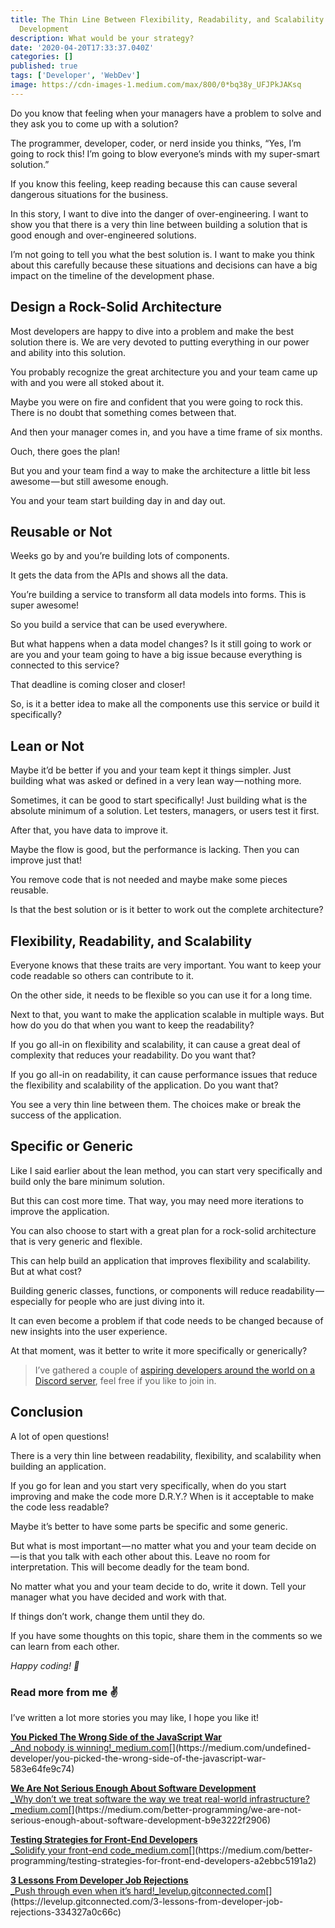 ```yaml
---
title: The Thin Line Between Flexibility, Readability, and Scalability in Software
  Development
description: What would be your strategy?
date: '2020-04-20T17:33:37.040Z'
categories: []
published: true
tags: ['Developer', 'WebDev']
image: https://cdn-images-1.medium.com/max/800/0*bq38y_UFJPkJAKsq
---
```


Do you know that feeling when your managers have a problem to solve and they ask you to come up with a solution?

The programmer, developer, coder, or nerd inside you thinks, “Yes, I’m going to rock this! I’m going to blow everyone’s minds with my super-smart solution.”

If you know this feeling, keep reading because this can cause several dangerous situations for the business.

In this story, I want to dive into the danger of over-engineering. I want to show you that there is a very thin line between building a solution that is good enough and over-engineered solutions.

I’m not going to tell you what the best solution is. I want to make you think about this carefully because these situations and decisions can have a big impact on the timeline of the development phase.

## Design a Rock-Solid Architecture

Most developers are happy to dive into a problem and make the best solution there is. We are very devoted to putting everything in our power and ability into this solution.

You probably recognize the great architecture you and your team came up with and you were all stoked about it.

Maybe you were on fire and confident that you were going to rock this. There is no doubt that something comes between that.

And then your manager comes in, and you have a time frame of six months.

Ouch, there goes the plan!

But you and your team find a way to make the architecture a little bit less awesome — but still awesome enough.

You and your team start building day in and day out.

## Reusable or Not

Weeks go by and you’re building lots of components.

It gets the data from the APIs and shows all the data.

You’re building a service to transform all data models into forms. This is super awesome!

So you build a service that can be used everywhere.

But what happens when a data model changes? Is it still going to work or are you and your team going to have a big issue because everything is connected to this service?

That deadline is coming closer and closer!

So, is it a better idea to make all the components use this service or build it specifically?

## Lean or Not

Maybe it’d be better if you and your team kept it things simpler. Just building what was asked or defined in a very lean way — nothing more.

Sometimes, it can be good to start specifically! Just building what is the absolute minimum of a solution. Let testers, managers, or users test it first.

After that, you have data to improve it.

Maybe the flow is good, but the performance is lacking. Then you can improve just that!

You remove code that is not needed and maybe make some pieces reusable.

Is that the best solution or is it better to work out the complete architecture?

## Flexibility, Readability, and Scalability

Everyone knows that these traits are very important. You want to keep your code readable so others can contribute to it.

On the other side, it needs to be flexible so you can use it for a long time.

Next to that, you want to make the application scalable in multiple ways. But how do you do that when you want to keep the readability?

If you go all-in on flexibility and scalability, it can cause a great deal of complexity that reduces your readability. Do you want that?

If you go all-in on readability, it can cause performance issues that reduce the flexibility and scalability of the application. Do you want that?

You see a very thin line between them. The choices make or break the success of the application.

## Specific or Generic

Like I said earlier about the lean method, you can start very specifically and build only the bare minimum solution.

But this can cost more time. That way, you may need more iterations to improve the application.

You can also choose to start with a great plan for a rock-solid architecture that is very generic and flexible.

This can help build an application that improves flexibility and scalability. But at what cost?

Building generic classes, functions, or components will reduce readability — especially for people who are just diving into it.

It can even become a problem if that code needs to be changed because of new insights into the user experience.

At that moment, was it better to write it more specifically or generically?

> I’ve gathered a couple of [aspiring developers around the world on a Discord server](https://mailchi.mp/fb82491d03f8/dev-by-rayray-discord-community), feel free if you like to join in.

## Conclusion

A lot of open questions!

There is a very thin line between readability, flexibility, and scalability when building an application.

If you go for lean and you start very specifically, when do you start improving and make the code more D.R.Y.? When is it acceptable to make the code less readable?

Maybe it’s better to have some parts be specific and some generic.

But what is most important — no matter what you and your team decide on — is that you talk with each other about this. Leave no room for interpretation. This will become deadly for the team bond.

No matter what you and your team decide to do, write it down. Tell your manager what you have decided and work with that.

If things don’t work, change them until they do.

If you have some thoughts on this topic, share them in the comments so we can learn from each other.

_Happy coding! 🚀_

### Read more from me ✌️

I’ve written a lot more stories you may like, I hope you like it!

[**You Picked The Wrong Side of the JavaScript War**  
_And nobody is winning!_medium.com](https://medium.com/undefined-developer/you-picked-the-wrong-side-of-the-javascript-war-583e64fe9c74 "https://medium.com/undefined-developer/you-picked-the-wrong-side-of-the-javascript-war-583e64fe9c74")[](https://medium.com/undefined-developer/you-picked-the-wrong-side-of-the-javascript-war-583e64fe9c74)

[**We Are Not Serious Enough About Software Development**  
_Why don’t we treat software the way we treat real-world infrastructure?_medium.com](https://medium.com/better-programming/we-are-not-serious-enough-about-software-development-b9e3222f2906 "https://medium.com/better-programming/we-are-not-serious-enough-about-software-development-b9e3222f2906")[](https://medium.com/better-programming/we-are-not-serious-enough-about-software-development-b9e3222f2906)

[**Testing Strategies for Front-End Developers**  
_Solidify your front-end code_medium.com](https://medium.com/better-programming/testing-strategies-for-front-end-developers-a2ebbc5191a2 "https://medium.com/better-programming/testing-strategies-for-front-end-developers-a2ebbc5191a2")[](https://medium.com/better-programming/testing-strategies-for-front-end-developers-a2ebbc5191a2)

[**3 Lessons From Developer Job Rejections**  
_Push through even when it’s hard!_levelup.gitconnected.com](https://levelup.gitconnected.com/3-lessons-from-developer-job-rejections-334327a0c66c "https://levelup.gitconnected.com/3-lessons-from-developer-job-rejections-334327a0c66c")[](https://levelup.gitconnected.com/3-lessons-from-developer-job-rejections-334327a0c66c)